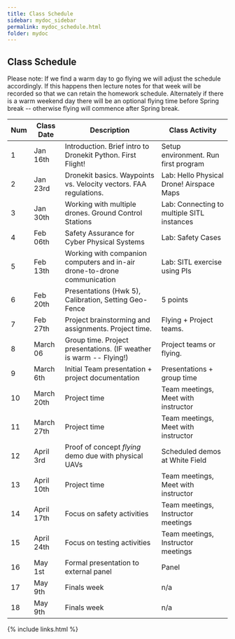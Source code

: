 ```yaml
---
title: Class Schedule
sidebar: mydoc_sidebar
permalink: mydoc_schedule.html
folder: mydoc
---
```


## Class Schedule

Please note: If we find a warm day to go flying we will adjust the schedule accordingly. If this happens then lecture notes for that week will
be recorded so that we can retain the homework schedule.  Alternately if there is a warm weekend day there will be an optional flying time before Spring
break -- otherwise flying will commence after Spring break.

| Num | Class Date | Description | Class Activity|
|-----|---------------|---------------------------------|-------------------|
|1 | Jan 16th | Introduction. Brief intro to Dronekit Python. First Flight!| Setup environment. Run first program|
|2 | Jan 23rd | Dronekit basics. Waypoints vs. Velocity vectors. FAA regulations. | Lab: Hello Physical Drone! Airspace Maps|
|3 | Jan 30th | Working with multiple drones. Ground Control Stations | Lab: Connecting to multiple SITL instances ||
|4 | Feb 06th | Safety Assurance for Cyber Physical Systems | Lab: Safety Cases|
|5 | Feb 13th | Working with companion computers and in-air drone-to-drone communication| Lab: SITL exercise using PIs|
|6 | Feb 20th | Presentations (Hwk 5), Calibration, Setting Geo-Fence| 5 points |
|7 | Feb 27th | Project brainstorming and assignments.  Project time. | Flying + Project teams.|
|8 | March 06 | Group time. Project presentations. (IF weather is warm -- Flying!) |Project teams or flying. |
|9| March 6th | Initial Team presentation + project documentation | Presentations + group time|
|10| March 20th | Project time |Team meetings, Meet with instructor|
|11| March 27th| Project time | Team meetings, Meet with instructor |
|12| April 3rd | Proof of concept *flying* demo due with physical UAVs | Scheduled demos at White Field |
|13| April 10th | Project time| Team meetings, Meet with instructor |
|14| April 17th| Focus on safety activities | Team meetings, Instructor meetings|
|15| April 24th | Focus on testing activities| Team meetings, Instructor meetings |
|16| May 1st | Formal presentation to external panel |Panel|
|17| May 9th | Finals week | n/a|
|18| May 9th | Finals week | n/a |
{% include links.html %}
